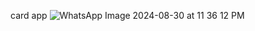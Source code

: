card app
![WhatsApp Image 2024-08-30 at 11 36 12 PM](https://github.com/user-attachments/assets/ffeb8e82-7fb9-4c01-9d9e-2c1bd01e3514)

